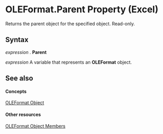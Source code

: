 
# OLEFormat.Parent Property (Excel)

Returns the parent object for the specified object. Read-only.


## Syntax

 _expression_ . **Parent**

 _expression_ A variable that represents an **OLEFormat** object.


## See also


#### Concepts


[OLEFormat Object](96ee06d8-e922-c48c-4406-bb2f5cbaa02a.md)
#### Other resources


[OLEFormat Object Members](18f0bbed-752a-5e01-51f1-c17435b3adea.md)
